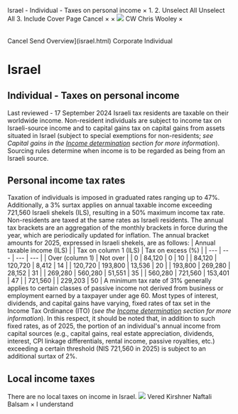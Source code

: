 Israel - Individual - Taxes on personal income
×
1.
2.
Unselect All
Unselect All
3.
Include Cover Page
Cancel
×
×
![](-/media/world-wide-tax-summaries/attachments/global---chris-wooley.ashx%3Frev=ac5e5f3223b34096b1afc2a6009c7320&revision=ac5e5f32-23b3-4096-b1af-c2a6009c7320&hash=859B7ADC84DC2CBEC9760E9E6EE7DE6D0A8BFCDF)
CW
Chris Wooley
×
######
Cancel
Send
Overview](israel.html)
Corporate
Individual
# Israel
## Individual - Taxes on personal income
Last reviewed - 17 September 2024
Israeli tax residents are taxable on their worldwide income.
Non-resident individuals are subject to income tax on Israeli-source income and to capital gains tax on capital gains from assets situated in Israel (subject to special exemptions for non-residents; *see Capital gains in the [Income determination](israel/individual/income-determination.html) section for more information*). Sourcing rules determine when income is to be regarded as being from an Israeli source.
## Personal income tax rates
Taxation of individuals is imposed in graduated rates ranging up to 47%. Additionally, a 3% surtax applies on annual taxable income exceeding 721,560 Israeli shekels (ILS), resulting in a 50% maximum income tax rate. Non-residents are taxed at the same rates as Israeli residents. The annual tax brackets are an aggregation of the monthly brackets in force during the year, which are periodically updated for inflation. The annual bracket amounts for 2025, expressed in Israeli shekels, are as follows:
| Annual taxable income (ILS) | | Tax on column 1 (ILS) | Tax on excess (%) |
| --- | --- | --- | --- |
| Over (column 1) | Not over |
| 0 | 84,120 | 0 | 10 |
| 84,120 | 120,720 | 8,412 | 14 |
| 120,720 | 193,800 | 13,536 | 20 |
| 193,800 | 269,280 | 28,152 | 31 |
| 269,280 | 560,280 | 51,551 | 35 |
| 560,280 | 721,560 | 153,401 | 47 |
| 721,560 |  | 229,203 | 50 |
A minimum tax rate of 31% generally applies to certain classes of passive income not derived from business or employment earned by a taxpayer under age 60.
Most types of interest, dividends, and capital gains have varying, fixed rates of tax set in the Income Tax Ordinance (ITO) (*see the [Income determination](israel/individual/income-determination.html) section for more information*). In this respect, it should be noted that, in addition to such fixed rates, as of 2025, the portion of an individual's annual income from capital sources (e.g., capital gains, real estate appreciation, dividends, interest, CPI linkage differentials, rental income, passive royalties, etc.) exceeding a certain threshold (NIS 721,560 in 2025) is subject to an additional surtax of 2%.
## Local income taxes
There are no local taxes on income in Israel.
![](-/media/world-wide-tax-summaries/attachments/israel---vered_kirshner.ashx%3Frev=2fde9ae84e5a47b8a190e22d9bce9b43&revision=2fde9ae8-4e5a-47b8-a190-e22d9bce9b43&hash=3131FA2D5181FE54770AE6EE88F0AA9E8EFC7F3D)
Vered Kirshner
Naftali Balsam
×
I understand